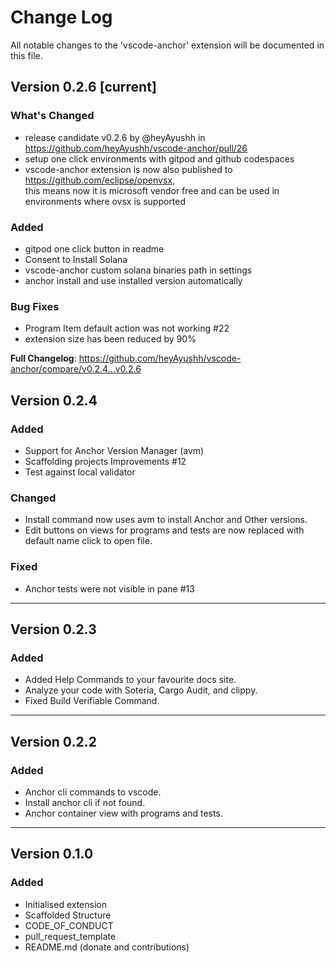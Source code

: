 # Change Log
  
All notable changes to the 'vscode-anchor' extension will be documented in this file.  
  
## Version 0.2.6 [current]  
### What's Changed
* release candidate v0.2.6 by @heyAyushh in https://github.com/heyAyushh/vscode-anchor/pull/26
* setup one click environments with gitpod and github codespaces
* vscode-anchor extension is now also published to https://github.com/eclipse/openvsx,  
this means now it is microsoft vendor free and can be used in environments where ovsx is supported

### Added  
- gitpod one click button in readme
- Consent to Install Solana
- vscode-anchor custom solana binaries path in settings
- anchor install and use installed version automatically

### Bug Fixes
- Program Item default action was not working #22 
- extension size has been reduced by 90% 

**Full Changelog**: https://github.com/heyAyushh/vscode-anchor/compare/v0.2.4...v0.2.6

## Version 0.2.4 
### Added  
- Support for Anchor Version Manager (avm)
- Scaffolding projects Improvements #12
- Test against local validator
  
### Changed  
- Install command now uses avm to install Anchor and Other versions.  
- Edit buttons on views for programs and tests are now replaced with default name click to open file.
  
### Fixed  
- Anchor tests were not visible in pane #13
  
---
## Version 0.2.3 
### Added  
- Added Help Commands to your favourite docs site.
- Analyze your code with Soteria, Cargo Audit, and clippy.
- Fixed Build Verifiable Command.  
  
---  
## Version 0.2.2  
### Added  
- Anchor cli commands to vscode.
- Install anchor cli if not found.
- Anchor container view with programs and tests.  

---
## Version 0.1.0  
### Added  

- Initialised extension
- Scaffolded Structure
- CODE_OF_CONDUCT
- pull_request_template
- README.md (donate and contributions)
